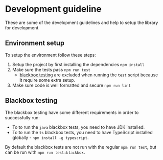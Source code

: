 # Development guideline
These are some of the development guidelines and help to setup the library for development.

## Environment setup
To setup the environment follow these steps:
1. Setup the project by first installing the dependencies `npm install`
1. Make sure the tests pass `npm run test`
    - [blackbox testing](##Blackbox-testing) are excluded when running the `test` script because it require some extra setup.
1. Make sure code is well formatted and secure `npm run lint`

## Blackbox testing
The blackbox testing have some different requirements in order to successfully run:
- To to run the `java` blackbox tests, you need to have JDK installed.
- To to run the `ts` blackbox tests, you need to have TypeScript installed globally - `npm install -g typescript`.

By default the blackbox tests are not run with the regular `npm run test`, but can be run with `npm run test:blackbox`.
